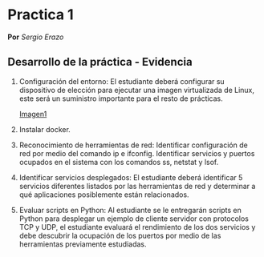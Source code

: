 # Practica 1
**Por** *Sergio Erazo*

## Desarrollo de la práctica - Evidencia
1. Configuración del entorno: El estudiante deberá configurar su dispositivo de elección para ejecutar una imagen virtualizada de Linux, este será un suministro    importante para el resto de prácticas.
   
   [Imagen1]()

3. Instalar docker.
4. Reconocimiento de herramientas de red: Identificar configuración de red por medio del comando ip e ifconfig. Identificar servicios y puertos ocupados en el      sistema con los comandos ss, netstat y lsof.
5. Identificar servicios desplegados: El estudiante deberá identificar 5 servicios diferentes listados por las herramientas de red y determinar a qué              aplicaciones posiblemente están relacionados.
6. Evaluar scripts en Python: Al estudiante se le entregarán scripts en Python para desplegar un ejemplo de cliente servidor con protocolos TCP y UDP, el          estudiante evaluará el rendimiento de los dos servicios y debe descubrir la ocupación de los puertos por medio de las herramientas previamente estudiadas.
